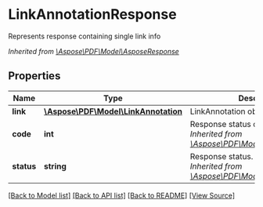 ﻿# LinkAnnotationResponse
Represents response containing single link info

*Inherited from [\Aspose\PDF\Model\AsposeResponse](AsposeResponse.md)*
## Properties
Name | Type | Description | Notes
------------ | ------------- | ------------- | -------------
**link** | [**\Aspose\PDF\Model\LinkAnnotation**](LinkAnnotation.md) | LinkAnnotation object | [optional]
**code** | **int** | Response status code.<br />*Inherited from [\Aspose\PDF\Model\AsposeResponse](AsposeResponse.md)* | 
**status** | **string** | Response status.<br />*Inherited from [\Aspose\PDF\Model\AsposeResponse](AsposeResponse.md)* | [optional]

[[Back to Model list]](../README.md#documentation-for-models) [[Back to API list]](../README.md#documentation-for-api-endpoints) [[Back to README]](../README.md) [[View Source]](../src/Aspose/PDF/Model/LinkAnnotationResponse.php)

